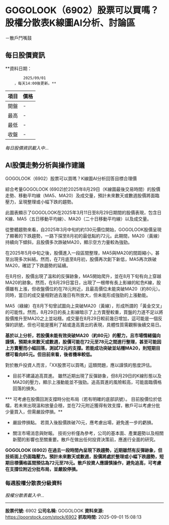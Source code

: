 # GOGOLOOK（6902）股票可以買嗎？股權分散表K線圖AI分析、討論區
－散戶鬥嘴鼓

## 每日股價資訊

**資料日期：
        
            2025/09/01
        ，每天14:00後更新。**

| 項目 | 價格 |
|------|------|
| 開盤 | - |
| 最高 | - |
| 最低 | - |
| 收盤 | - |

*每日股價資訊載入中...*

## AI股價走勢分析與操作建議

GOGOLOOK（6902）股票可以買嗎？K線圖AI分析回答目標合理價

綜合考量GOGOLOOK (6902)於2025年8月29日（K線圖最後交易時間）的股價走勢、移動平均線（MA5、MA20）及成交量，預計未來數天或數週股價將面臨壓力，呈現整理或小幅下跌的趨勢。

此圖表顯示了GOGOLOOK在2025年3月11日至8月29日期間的股價表現，包含日K線、MA5（五日移動平均線）、MA20（二十日移動平均線）以及成交量。

從整體趨勢來看，自2025年3月中旬的約130元價位開始，GOGOLOOK股價呈現了顯著的下跌趨勢，一路下探至8月初的最低點約72元。此期間，MA20（黃線）持續向下傾斜，且股價多次跌破MA20，顯示空方力量較為強勁。

在2025年5月中旬之後，股價進入一段區間整理，MA5與MA20的間距縮小，甚至出現多次糾結。然而，在7月底至8月初，股價再次創下新低，MA5再次跌破MA20，確認了下跌趨勢的延續。

在8月份，股價出現了溫和的反彈跡象，MA5開始爬升，並在8月下旬有向上穿越MA20的跡象。然而，在8月29日當日，出現了一根帶有長上影線的紅色K線，股價雖有上漲，但收盤價位約在78元附近，且最高價位未能突破MA20（約80元）。同時，當日的成交量相對過去幾日有所放大，但未能形成強勁的上漲動能。

MA5（綠線）在8月下旬曾試圖向上突破MA20（黃線），形成所謂的「黃金交叉」的可能性。然而，8月29日的長上影線暗示了上方賣壓較重，買盤的力道不足以將股價推升至MA20之上並站穩。成交量在8月29日較前幾日增加，這可能是一個反彈的訊號，但也可能是獲利了結或逢高賣出的表現，具體性質需觀察後續交易日。

**基於以上分析，若股價未能有效突破MA20（約80元）的壓力，且市場情緒偏向謹慎，預期未來數天或數週，股價可能在72元至78元之間進行整理，甚至可能因上方賣壓而小幅回落，測試72元的支撐。若能成功突破並站穩MA20，則短期目標可看向85元。但目前來看，後者機率較低。**

對於散戶投資人而言，「XX股票可以買嗎」這類問題，應以謹慎的態度評估。

*   目前不建議追高買進。 雖然近期出現了反彈跡象，但8月29日的K線形態以及MA20的壓力，顯示上漲動能並不強勁。追高買進的風險較高，可能面臨價格回落的損失。

***   可考慮在股價回測支撐時分批布局（若有明確的底部訊號）。 目前股價位於低檔，若未來出現溫和放量企穩，並在72元附近獲得有效支撐，散戶可以考慮分批少量買入，但需嚴設停損。**

*   嚴設停損點。 若買入後股價跌破70元，應考慮出場，避免進一步的虧損。

*   關注市場消息與財報。 技術分析僅為參考，公司的基本面、產業趨勢以及相關新聞的影響也至關重要。散戶在做出任何投資決策前，應進行全面的研究。

**GOGOLOOK (6902) 在過去一段時間內呈現下跌趨勢，近期雖然有反彈跡象，但技術面上仍面臨壓力。預計未來數天或數週，股價將處於整理或小幅下跌趨勢，短期目標價格區間預估為72元至78元。散戶投資人應謹慎操作，避免追高，可考慮在支撐位附近分批布局，並嚴設停損。**

### 每週股權分散表分級資料

*股權分散表載入中...*

---

**股票代號:** 6902
**公司名稱:** GOGOLOOK
**資料來源:** https://poorstock.com/stock/6902
**抓取時間:** 2025-09-01 15:08:13